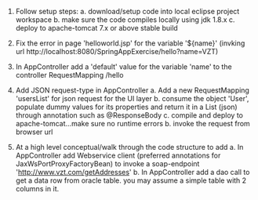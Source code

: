 1. Follow setup steps:
  a. download/setup code into local eclipse project workspace
  b. make sure the code compiles locally using jdk 1.8.x
  c. deploy to apache-tomcat 7.x or above stable build

2. Fix the error in page 'helloworld.jsp' for the variable '${name}' (invking url http://localhost:8080/SpringAppExercise/hello?name=VZT)
3. In AppController add a 'default' value for the variable 'name' to the controller RequestMapping /hello
4. Add JSON request-type in AppController
  a. Add a new RequestMapping 'usersList' for json request for the UI layer
  b. consume the object 'User', populate dummy values for its properties and return it in a List (json) through annotation such as @ResponseBody
  c. compile and deploy to apache-tomcat...make sure no runtime errors
  b. invoke the request from browser url 
  
5. At a high level conceptual/walk through the code structure to add
  a. In AppController add Webservice client (preferred annotations for JaxWsPortProxyFactoryBean) to invoke a soap-endpoint 'http://www.vzt.com/getAddresses'
  b. In AppController add a dao call to get a data row from oracle table. you may assume a simple table with 2 columns in it.
